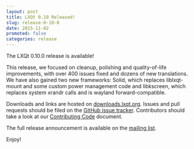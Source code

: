 ```yaml
---
layout: post
title: LXQt 0.10 Released!
slug: release-0-10-0
date: 2015-11-02
promoted: false
categories: release
---
```


The LXQt 0.10.0 release is available!

This release, we focused on cleanup, polishing and quality-of-life
improvements, with over 400 issues fixed and dozens of new
translations. We have also gained two new frameworks: Solid, which
replaces liblxqt-mount and some custom power management code and
libkscreen, which replaces system xrandr calls and is wayland
forward-compatible.

Downloads and links are hosted on [downloads.lxqt.org](http://downloads.lxqt.org/lxqt/0.10.0/).
Issues and pull requests should be filed on the
[GitHub issue tracker](https://github.com/lxqt/lxqt/issues).
Contributors should take a look at our
[Contributing Code](https://github.com/lxqt/lxqt/wiki/Contributing-code) document.

The full release announcement is available on the
[mailing list](http://sourceforge.net/p/lxqt/mailman/message/34586993/).

Enjoy!
